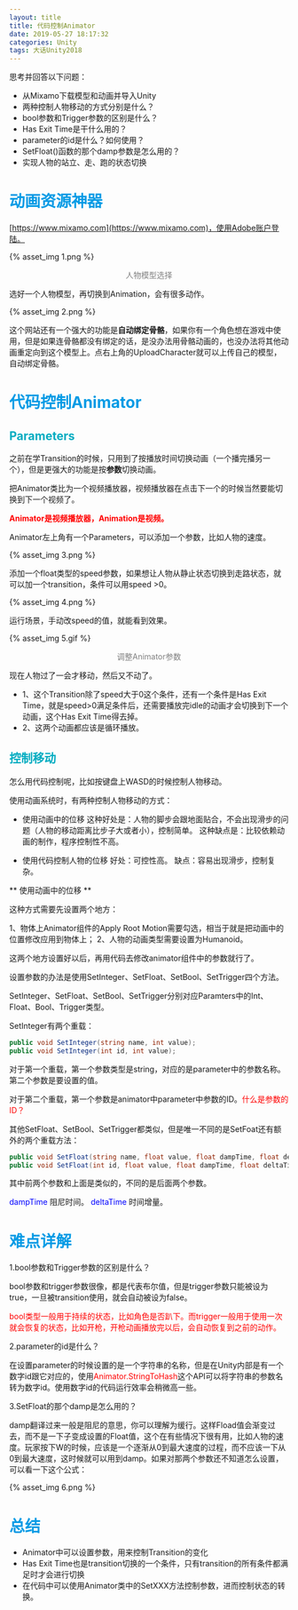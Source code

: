 ```yaml
---
layout: title
title: 代码控制Animator
date: 2019-05-27 18:17:32
categories: Unity
tags: 大话Unity2018
---
```

思考并回答以下问题：
* 从Mixamo下载模型和动画并导入Unity
* 两种控制人物移动的方式分别是什么？
* bool参数和Trigger参数的区别是什么？
* Has Exit Time是干什么用的？
* parameter的id是什么？如何使用？
* SetFloat()函数的那个damp参数是怎么用的？
* 实现人物的站立、走、跑的状态切换

<!--more-->

# <span style="color:#039BE5;">动画资源神器</span>

[https://www.mixamo.com](https://www.mixamo.com)，使用Adobe账户登陆。

{% asset_img 1.png %}
<center><font color="gray">人物模型选择</font></center>

选好一个人物模型，再切换到Animation，会有很多动作。

{% asset_img 2.png %}

这个网站还有一个强大的功能是**自动绑定骨骼**，如果你有一个角色想在游戏中使用，但是如果连骨骼都没有绑定的话，是没办法用骨骼动画的，也没办法将其他动画重定向到这个模型上。点右上角的UploadCharacter就可以上传自己的模型，自动绑定骨骼。

# <span style="color:#039BE5;">代码控制Animator</span>

## <span style="color:#00ACC1;">Parameters</span>

之前在学Transition的时候，只用到了按播放时间切换动画（一个播完播另一个），但是更强大的功能是按**参数**切换动画。

把Animator类比为一个视频播放器，视频播放器在点击下一个的时候当然要能切换到下一个视频了。

<span style="color:red">**Animator是视频播放器，Animation是视频。**</span>

Animator左上角有一个Parameters，可以添加一个参数，比如人物的速度。

{% asset_img 3.png %}

添加一个float类型的speed参数，如果想让人物从静止状态切换到走路状态，就可以加一个transition，条件可以用speed >0。

{% asset_img 4.png %}

运行场景，手动改speed的值，就能看到效果。

{% asset_img 5.gif %}
<center><font color="gray">调整Animator参数</font></center>

现在人物过了一会才移动，然后又不动了。

* 1、这个Transition除了speed大于0这个条件，还有一个条件是Has Exit Time，就是speed>0满足条件后，还需要播放完idle的动画才会切换到下一个动画，这个Has Exit Time得去掉。
* 2、这两个动画都应该是循环播放。

## <span style="color:#00ACC1;">控制移动</span>

怎么用代码控制呢，比如按键盘上WASD的时候控制人物移动。

使用动画系统时，有两种控制人物移动的方式：

* 使用动画中的位移
这种好处是：人物的脚步会跟地面贴合，不会出现滑步的问题（人物的移动距离比步子大或者小），控制简单。
这种缺点是：比较依赖动画的制作，程序控制性不高。

* 使用代码控制人物的位移
好处：可控性高。
缺点：容易出现滑步，控制复杂。

** 使用动画中的位移 **

这种方式需要先设置两个地方：

1、物体上Animator组件的Apply Root Motion需要勾选，相当于就是把动画中的位置修改应用到物体上；
2、人物的动画类型需要设置为Humanoid。

这两个地方设置好以后，再用代码去修改animator组件中的参数就行了。

设置参数的办法是使用SetInteger、SetFloat、SetBool、SetTrigger四个方法。

SetInteger、SetFloat、SetBool、SetTrigger分别对应Paramters中的Int、Float、Bool、Trigger类型。

SetInteger有两个重载：
```cs
public void SetInteger(string name, int value);
public void SetInteger(int id, int value);
```
对于第一个重载，第一个参数类型是string，对应的是parameter中的参数名称。第二个参数是要设置的值。

对于第二个重载，第一个参数是animator中parameter中参数的ID。<span style="color:red;">什么是参数的ID？</span>

其他SetFloat、SetBool、SetTrigger都类似，但是唯一不同的是SetFoat还有额外的两个重载方法：
```cs
public void SetFloat(string name, float value, float dampTime, float deltaTime);
public void SetFloat(int id, float value, float dampTime, float deltaTime);
```
其中前两个参数和上面是类似的，不同的是后面两个参数。

<span style="color:blue;">dampTime</span> 阻尼时间。
<span style="color:blue;">deltaTime</span> 时间增量。


# <span style="color:#039BE5;">难点详解</span>

1.bool参数和Trigger参数的区别是什么？

bool参数和trigger参数很像，都是代表布尔值，但是trigger参数只能被设为true，一旦被transition使用，就会自动被设为false。

<span style="color:red;">bool类型一般用于持续的状态，比如角色是否趴下。而trigger一般用于使用一次就会恢复的状态，比如开枪，开枪动画播放完以后，会自动恢复到之前的动作。</span>

2.parameter的id是什么？

在设置parameter的时候设置的是一个字符串的名称，但是在Unity内部是有一个数字id跟它对应的，使用<span style="color:red;">Animator.StringToHash</span>这个API可以将字符串的参数名转为数字id。使用数字id的代码运行效率会稍微高一些。

3.SetFloat的那个damp是怎么用的？

damp翻译过来一般是阻尼的意思，你可以理解为缓行。这样Fload值会渐变过去，而不是一下子变成设置的Float值，这个在有些情况下很有用，比如人物的速度。玩家按下W的时候，应该是一个逐渐从0到最大速度的过程，而不应该一下从0到最大速度，这时候就可以用到damp。如果对那两个参数还不知道怎么设置，可以看一下这个公式：

{% asset_img 6.png %}

# <span style="color:#039BE5;">总结</span>

* Animator中可以设置参数，用来控制Transition的变化
* Has Exit Time也是transition切换的一个条件，只有transition的所有条件都满足时才会进行切换
* 在代码中可以使用Animator类中的SetXXX方法控制参数，进而控制状态的转换。